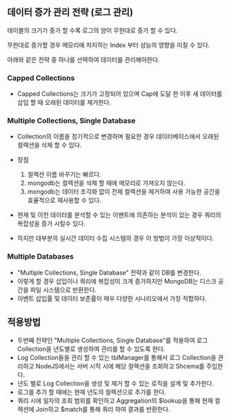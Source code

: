 ## 데이터 증가 관리 전략 (로그 관리)

테이블의 크기가 증가 할 수록 로그의 양이 무한대로 증가 할 수 있다.

무한대로 증가할 경우 메모리에 차지하는 Index 부터 성능의 영향을 미칠 수 있다.

아래와 같은 전략 중 하나를 선택하여 데이터를 관리해야한다.

 ### Capped Collections
   * Capped Collections는 크기가 고정되어 있으며 Cap에 도달 한 이후 새 데이터를 삽입 할 때 오래된 데이터를 제거한다.
 ### Multiple Collections, Single Database
   * Collection의 이름을 정기적으로 변경하며 필요한 경우 데이터베이스에서 오래된 컬렉션을 삭제 할 수 있다.
   * 장점
        1. 컬렉션 이름 바꾸기는 빠르다.
        2. mongodb는 컬렉션을 삭제 할 때에 메모리로 가져오지 않는다.
        3. mongodb는 데이터 조각화 없이 전체 컬렉션을 제거하여 사용 가능한 공간을 효율적으로 재사용할 수 있다.

   * 현재 및 이전 데이터를 분석할 수 있는 이벤트에 의존하는 분석이 있는 경우 쿼리의 복잡성을 증가 시킬수 있다.
   * 하지만 대부분의 실시간 데이터 수집 시스템의 경우 이 방법이 가장 이상적이다.
 ### Multiple Databases
   * "Multiple Collections, Single Database" 전략과 같이 DB를 변경한다.
   * 이렇게 할 경우 삽입이나 쿼리에 복잡성이 크게 증가하지만 MongoDB는 디스크 공간을 파일 시스템으로 반환한다.
   * 이벤트 삽입률 및 데이터 보존률이 매우 다양한 시나리오에서 가장 적합하다.
   
## 적용방법
 * 두번째 전략인 "Multiple Collections, Single Database"를 적용하여 로그 Collection을 년도별로 생성하여 관리를 할 수 있도록 한다.
 * Log Collection들을 관리 할 수 있는 tblManager를 통해서 로그 Collection을 관리하고 NodeJS에서는 서버 시작 시에 
   해당 컬렉션을 조회하고 Shcema를 주입한다.
 * 년도 별로 Log Collection을 생성 및 제거 할 수 있는 로직을 설계 및 추가한다.
 * 로그를 추가 할 때에는 현재 년도의 컬렉션으로 추가를 한다.
 * 쿼리 시에 일자의 조회 범위를 확인하고 Aggregation의 $lookup을 통해 현재 컬렉션에 Join하고 $match를 통해 쿼리 하여 결과를 반환한다.
